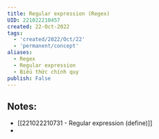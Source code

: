 ```yaml
---
title: Regular expression (Regex)
UID: 221022210457
created: 22-Oct-2022
tags:
  - 'created/2022/Oct/22'
  - 'permanent/concept'
aliases:
  - Regex
  - Regular expression
  - Biểu thức chính quy
publish: False
---
```

## Notes:

- [[221022210731 - Regular expression (define)]]
- 



